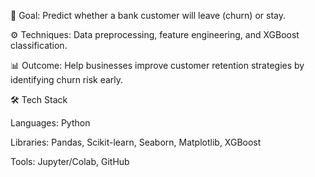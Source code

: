📌 Goal: Predict whether a bank customer will leave (churn) or stay.

⚙️ Techniques: Data preprocessing, feature engineering, and XGBoost classification.

📊 Outcome: Help businesses improve customer retention strategies by identifying churn risk early.

🛠 Tech Stack

Languages: Python 

Libraries: Pandas, Scikit-learn, Seaborn, Matplotlib, XGBoost

Tools: Jupyter/Colab, GitHub